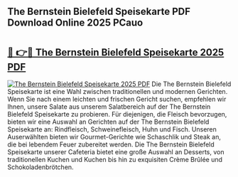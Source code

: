 ## The Bernstein Bielefeld Speisekarte PDF Download Online 2025 PCauo

# <h2><a href="http://gcb7cv.nevu.top/?p=The+Bernstein+Bielefeld+Speisekarte">🔗 👉🔴 The Bernstein Bielefeld Speisekarte 2025 PDF</a></h2>

[![The Bernstein Bielefeld Speisekarte 2025 PDF](https://i.imgur.com/dBaPXMq.png)](http://gcb7cv.nevu.top/?p=The+Bernstein+Bielefeld+Speisekarte)
Die The Bernstein Bielefeld Speisekarte ist eine Wahl zwischen traditionellen und modernen Gerichten. Wenn Sie nach einem leichten und frischen Gericht suchen, empfehlen wir Ihnen, unsere Salate aus unserem Salatbereich auf der The Bernstein Bielefeld Speisekarte zu probieren. Für diejenigen, die Fleisch bevorzugen, bieten wir eine Auswahl an Gerichten auf der The Bernstein Bielefeld Speisekarte an: Rindfleisch, Schweinefleisch, Huhn und Fisch. Unseren Auserwählten bieten wir Gourmet-Gerichte wie Schaschlik und Steak an, die bei lebendem Feuer zubereitet werden. Die The Bernstein Bielefeld Speisekarte unserer Cafeteria bietet eine große Auswahl an Desserts, von traditionellen Kuchen und Kuchen bis hin zu exquisiten Crème Brûlée und Schokoladenbrötchen.
